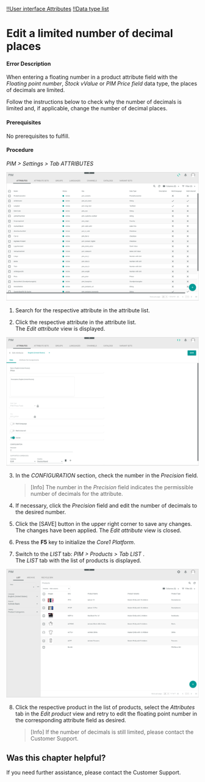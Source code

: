 [!!User interface Attributes](../UserInterface/03a_Attributes.md)
[!!Data type list](../../Datahub/UserInterface/04_DataTypeList.md)


# Edit a limited number of decimal places

#### Error Description

When entering a floating number in a product attribute field with the *Floating point number*, *Stock vValue* or *PIM Price field* data type, the places of decimals are limited.

Follow the instructions below to check why the number of decimals is limited and, if applicable, change the number of decimal places.

[comment]: <> (Not yet working this way -> entering of more decimal places still possible, but the number is rounded to the indicated precision after saving)

#### Prerequisites

No prerequisites to fulfill.

#### Procedure

*PIM > Settings > Tab ATTRIBUTES*

![Attributes](../../Assets/Screenshots/PIM/Settings/Attributes/Attributes.png "[Attributes]")

1. Search for the respective attribute in the attribute list.

2. Click the respective attribute in the attribute list.   
  The *Edit attribute* view is displayed.

  ![Edit attribute](../../Assets/Screenshots/PIM/Settings/Attributes/EditAttribute_Precision.png "[Edit attribute]")

3. In the *CONFIGURATION* section, check the number in the *Precision* field.

    > [Info] The number in the *Precision* field indicates the permissible number of decimals for the attribute.

4. If necessary, click the *Precision* field and edit the number of decimals to the desired number.

5. Click the [SAVE] button in the upper right corner to save any changes.   
  The changes have been applied. The *Edit attribute* view is closed.

6. Press the **F5** key to initialize the *Core1 Platform*.

7. Switch to the *LIST* tab: *PIM > Products > Tab LIST* .   
  The *LIST* tab with the list of products is displayed.

  ![Products](../../Assets/Screenshots/PIM/Products/List/Products.png "[Products]")

8. Click the respective product in the list of products, select the *Attributes* tab in the *Edit product* view and retry to edit the floating point number in the corresponding attribute field as desired.

    > [Info] If the number of decimals is still limited, please contact the Customer Support.    



## Was this chapter helpful?

If you need further assistance, please contact the Customer Support.
